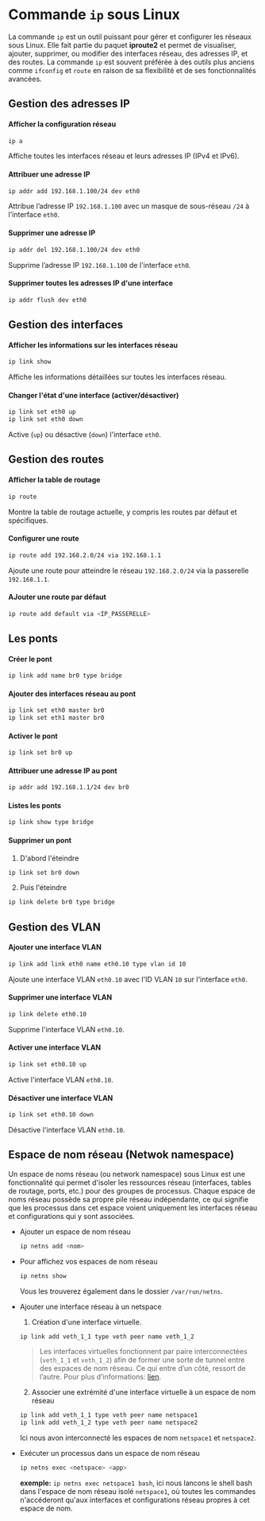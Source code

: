 # Commande `ip` sous Linux

La commande `ip` est un outil puissant pour gérer et configurer les réseaux sous Linux. Elle fait partie du paquet **iproute2** et permet de visualiser, ajouter, supprimer, ou modifier des interfaces réseau, des adresses IP, et des routes. La commande `ip` est souvent préférée à des outils plus anciens comme `ifconfig` et `route` en raison de sa flexibilité et de ses fonctionnalités avancées.

## Gestion des adresses IP
#### Afficher la configuration réseau
```bash
ip a
```
Affiche toutes les interfaces réseau et leurs adresses IP (IPv4 et IPv6).

#### Attribuer une adresse IP
```bash
ip addr add 192.168.1.100/24 dev eth0
```
Attribue l’adresse IP `192.168.1.100` avec un masque de sous-réseau `/24` à l'interface `eth0`.

#### Supprimer une adresse IP
```bash
ip addr del 192.168.1.100/24 dev eth0
```
Supprime l’adresse IP `192.168.1.100` de l'interface `eth0`.

#### Supprimer toutes les adresses IP d'une interface
```bash
ip addr flush dev eth0
```

## Gestion des interfaces

#### Afficher les informations sur les interfaces réseau
```bash
ip link show
```
Affiche les informations détaillées sur toutes les interfaces réseau.

#### Changer l'état d'une interface (activer/désactiver)
```bash
ip link set eth0 up
ip link set eth0 down
```
Active (`up`) ou désactive (`down`) l'interface `eth0`.

## Gestion des routes
#### Afficher la table de routage
```bash
ip route
```
Montre la table de routage actuelle, y compris les routes par défaut et spécifiques.

#### Configurer une route
```bash
ip route add 192.168.2.0/24 via 192.168.1.1
```
Ajoute une route pour atteindre le réseau `192.168.2.0/24` via la passerelle `192.168.1.1`.

#### AJouter une route par défaut
```bash
ip route add default via <IP_PASSERELLE>
```
## Les ponts
#### Créer le pont
```bash
ip link add name br0 type bridge
```

#### Ajouter des interfaces réseau au pont
```bash
ip link set eth0 master br0
ip link set eth1 master br0
```

#### Activer le pont
```bash
ip link set br0 up
```

#### Attribuer une adresse IP au pont
```bash
ip addr add 192.168.1.1/24 dev br0
```

#### Listes les ponts
```bash
ip link show type bridge
```

#### Supprimer un pont
1) D'abord l'éteindre
```bash
ip link set br0 down
```
2) Puis l'éteindre
```bash
ip link delete br0 type bridge
```

## Gestion des VLAN

#### Ajouter une interface VLAN
```bash
ip link add link eth0 name eth0.10 type vlan id 10
```
Ajoute une interface VLAN `eth0.10` avec l'ID VLAN `10` sur l'interface `eth0`.

#### Supprimer une interface VLAN
```bash
ip link delete eth0.10
```
Supprime l'interface VLAN `eth0.10`.

#### Activer une interface VLAN
```bash
ip link set eth0.10 up
```
Active l'interface VLAN `eth0.10`.

#### Désactiver une interface VLAN
```bash
ip link set eth0.10 down
```
Désactive l'interface VLAN `eth0.10`.

## Espace de nom réseau (Netwok namespace)
Un espace de noms réseau (ou network namespace) sous Linux est une fonctionnalité qui permet d'isoler les ressources réseau (interfaces, tables de routage, ports, etc.) pour des groupes de processus. Chaque espace de noms réseau possède sa propre pile réseau indépendante, ce qui signifie que les processus dans cet espace voient uniquement les interfaces réseau et configurations qui y sont associées.

 - Ajouter un espace de nom réseau
   ```bash
   ip netns add <nom>
   ```

 - Pour affichez vos espaces de nom réseau
   ```bash
   ip netns show
   ```

   Vous les trouverez également dans le dossier `/var/run/netns`.

 - Ajouter une interface réseau à un netspace  
   
    1) Création d'une interface virtuelle.
    
    ```bash
    ip link add veth_1_1 type veth peer name veth_1_2
    ```
    > Les interfaces virtuelles fonctionnent par paire interconnectées (`veth_1_1` et `veth_1_2`) afin de former une sorte de tunnel entre des espaces de nom réseau. Ce qui entre d’un côté, ressort de l’autre. Pour plus d’informations: [lien](https://man7.org/linux/man-pages/man4/veth.4.html). 
    2) Associer une extrémité d'une interface virtuelle à un espace de nom réseau
    ```bash
    ip link add veth_1_1 type veth peer name netspace1
    ip link add veth_1_2 type veth peer name netspace2
    ```
    Ici nous avon interconnecté les espaces de nom `netspace1` et `netspace2`.  

- Exécuter un processus dans un espace de nom réseau
  ```bash
  ip netns exec <netspace> <app>
  ```

  **exemple:** `ip netns exec netspace1 bash`, ici nous lancons le shell bash dans l'espace de nom réseau isolé `netspace1`, où toutes les commandes n'accéderont qu'aux interfaces et configurations réseau propres à cet espace de nom.
